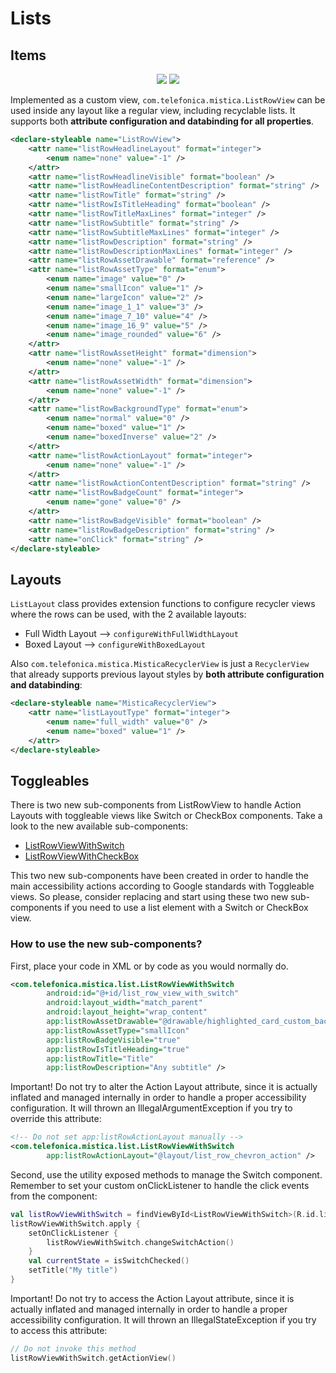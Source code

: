# Lists

## Items

<p align="center">
   <img src="../../../../../../../../doc/images/lists/lists-light.gif" />
   <img src="../../../../../../../../doc/images/lists/lists-dark.gif" />
</p>

Implemented as a custom view, `com.telefonica.mistica.ListRowView` can be used inside any layout like a regular view, including recyclable lists. It supports both **attribute configuration and databinding for all properties**.

```xml
<declare-styleable name="ListRowView">
	<attr name="listRowHeadlineLayout" format="integer">
		<enum name="none" value="-1" />
	</attr>
	<attr name="listRowHeadlineVisible" format="boolean" />
	<attr name="listRowHeadlineContentDescription" format="string" />
	<attr name="listRowTitle" format="string" />
	<attr name="listRowIsTitleHeading" format="boolean" />
	<attr name="listRowTitleMaxLines" format="integer" />
	<attr name="listRowSubtitle" format="string" />
	<attr name="listRowSubtitleMaxLines" format="integer" />
	<attr name="listRowDescription" format="string" />
	<attr name="listRowDescriptionMaxLines" format="integer" />
	<attr name="listRowAssetDrawable" format="reference" />
	<attr name="listRowAssetType" format="enum">
		<enum name="image" value="0" />
		<enum name="smallIcon" value="1" />
		<enum name="largeIcon" value="2" />
		<enum name="image_1_1" value="3" />
		<enum name="image_7_10" value="4" />
		<enum name="image_16_9" value="5" />
		<enum name="image_rounded" value="6" />
	</attr>
	<attr name="listRowAssetHeight" format="dimension">
		<enum name="none" value="-1" />
	</attr>
	<attr name="listRowAssetWidth" format="dimension">
		<enum name="none" value="-1" />
	</attr>
	<attr name="listRowBackgroundType" format="enum">
		<enum name="normal" value="0" />
		<enum name="boxed" value="1" />
		<enum name="boxedInverse" value="2" />
	</attr>
	<attr name="listRowActionLayout" format="integer">
		<enum name="none" value="-1" />
	</attr>
	<attr name="listRowActionContentDescription" format="string" />
	<attr name="listRowBadgeCount" format="integer">
		<enum name="gone" value="0" />
	</attr>
	<attr name="listRowBadgeVisible" format="boolean" />
	<attr name="listRowBadgeDescription" format="string" />
	<attr name="onClick" format="string" />
</declare-styleable>
```

## Layouts

`ListLayout` class provides extension functions to configure recycler views where the rows can be used, with the 2 available layouts:
* Full Width Layout --> `configureWithFullWidthLayout`
* Boxed Layout --> `configureWithBoxedLayout`

Also `com.telefonica.mistica.MisticaRecyclerView` is just a `RecyclerView` that already supports previous layout styles by **both attribute configuration and databinding**:
```xml
<declare-styleable name="MisticaRecyclerView">
    <attr name="listLayoutType" format="integer">
        <enum name="full_width" value="0" />
        <enum name="boxed" value="1" />
    </attr>
</declare-styleable>
```

## Toggleables
There is two new sub-components from ListRowView to handle Action Layouts with toggleable views like Switch or CheckBox components.
Take a look to the new available sub-components:
* [ListRowViewWithSwitch](https://github.com/Telefonica/mistica-android/blob/ANDROID-14884_list_row_a11y/library/src/main/java/com/telefonica/mistica/list/ListRowViewWithSwitch.kt)
* [ListRowViewWithCheckBox](https://github.com/Telefonica/mistica-android/blob/ANDROID-14884_list_row_a11y/library/src/main/java/com/telefonica/mistica/list/ListRowViewWithCheckBox.kt)

This two new sub-components have been created in order to handle the main accessibility actions according to Google standards with Toggleable views. So 
please, consider replacing and start using these two new sub-components if you need to use a list element with a Switch or CheckBox view.

### How to use the new sub-components?
First, place your code in XML or by code as you would normally do.
```xml
<com.telefonica.mistica.list.ListRowViewWithSwitch
		android:id="@+id/list_row_view_with_switch"
		android:layout_width="match_parent"
		android:layout_height="wrap_content"
		app:listRowAssetDrawable="@drawable/highlighted_card_custom_background"
		app:listRowAssetType="smallIcon"
		app:listRowBadgeVisible="true"
		app:listRowIsTitleHeading="true"
		app:listRowTitle="Title"
		app:listRowDescription="Any subtitle" />
```

Important! Do not try to alter the Action Layout attribute, since it is actually inflated and managed internally in order to handle a proper accessibility 
configuration. It will thrown an IllegalArgumentException if you try to override this attribute:
```xml
<!-- Do not set app:listRowActionLayout manually -->
<com.telefonica.mistica.list.ListRowViewWithSwitch 
        app:listRowActionLayout="@layout/list_row_chevron_action" />
```
Second, use the utility exposed methods to manage the Switch component. Remember to set your custom onClickListener to handle the click events from the 
component:
```kotlin
val listRowViewWithSwitch = findViewById<ListRowViewWithSwitch>(R.id.list_row_view_with_switch)
listRowViewWithSwitch.apply {
    setOnClickListener {
        listRowViewWithSwitch.changeSwitchAction()
    }
    val currentState = isSwitchChecked()
    setTitle("My title")
}
```

Important! Do not try to access the Action Layout attribute,  since it is actually inflated and managed internally in order to handle a proper accessibility
configuration. It will thrown an IllegalStateException if you try to access this attribute:
```kotlin
// Do not invoke this method
listRowViewWithSwitch.getActionView()
```
